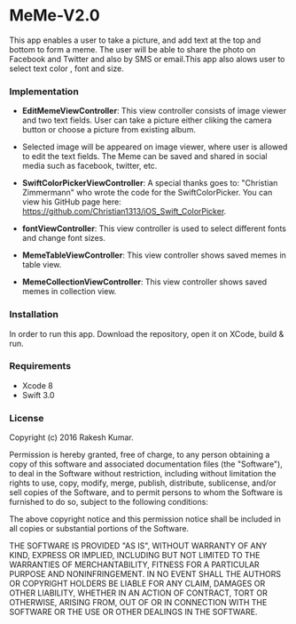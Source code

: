 # MeMe-V2.0
This app enables a user to take a picture, and add text at the top and bottom to form a meme. The user will be able to share the photo on Facebook and Twitter and also by SMS or email.This app also alows user to select text color , font and size.

### Implementation

- __EditMemeViewController__: This view controller consists of image viewer and two text fields. User can take a picture either cliking the camera button or choose a picture from existing album.  

- Selected image will be appeared on image viewer, where user is allowed to edit the text fields. The Meme can be saved and shared in social media such as facebook, twitter, etc.

- __SwiftColorPickerViewController__:
A special thanks goes to: "Christian Zimmermann" who wrote the code for the SwiftColorPicker. You can view his GitHub page here: https://github.com/Christian1313/iOS_Swift_ColorPicker.

- __fontViewController__: This view controller is used to select different fonts and change font sizes.
- __MemeTableViewController__: This view controller shows saved memes in table view.
- __MemeCollectionViewController__: This view controller shows saved memes in collection view.

### Installation

In order to run this app. Download the repository, open it on XCode, build & run.

### Requirements

* Xcode 8
* Swift 3.0

### License

Copyright (c) 2016 Rakesh Kumar.

Permission is hereby granted, free of charge, to any person obtaining a copy of this software and associated documentation files (the "Software"), to deal in the Software without restriction, including without limitation the rights to use, copy, modify, merge, publish, distribute, sublicense, and/or sell copies of the Software, and to permit persons to whom the Software is furnished to do so, subject to the following conditions:

The above copyright notice and this permission notice shall be included in all copies or substantial portions of the Software.

THE SOFTWARE IS PROVIDED "AS IS", WITHOUT WARRANTY OF ANY KIND, EXPRESS OR IMPLIED, INCLUDING BUT NOT LIMITED TO THE WARRANTIES OF MERCHANTABILITY, FITNESS FOR A PARTICULAR PURPOSE AND NONINFRINGEMENT. IN NO EVENT SHALL THE AUTHORS OR COPYRIGHT HOLDERS BE LIABLE FOR ANY CLAIM, DAMAGES OR OTHER LIABILITY, WHETHER IN AN ACTION OF CONTRACT, TORT OR OTHERWISE, ARISING FROM, OUT OF OR IN CONNECTION WITH THE SOFTWARE OR THE USE OR OTHER DEALINGS IN THE SOFTWARE.

